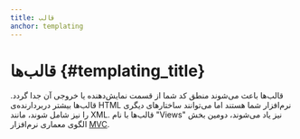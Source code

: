 ```yaml
---
title: قالب
anchor: templating
---
```


# قالب‌ها {#templating_title}

قالب‌ها باعث می‌شوند منطق کد شما از قسمت نمایش‌دهنده یا خروجی آن جدا گردد. قالب‌ها بیشتر دربردارنده‌ی HTML نرم‌افزار شما هستند اما می‌توانند ساختارهای دیگری را نیز شامل شوند، مانند XML. قالب‌ها با نام "Views" نیز یاد می‌شوند، دومین بخش الگوی معماری نرم‌افزار [MVC](pages/Design-Patterns.html#model-view-controller).
